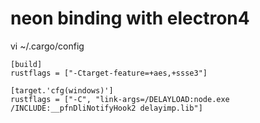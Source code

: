 # neon binding with electron4
vi ~/.cargo/config
```
[build]
rustflags = ["-Ctarget-feature=+aes,+ssse3"]

[target.'cfg(windows)']
rustflags = ["-C", "link-args=/DELAYLOAD:node.exe /INCLUDE:__pfnDliNotifyHook2 delayimp.lib"]
```
